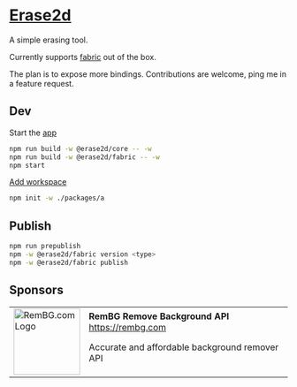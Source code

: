 # [Erase2d](https://shaman123.github.io/erase2d/)

A simple erasing tool.

Currently supports [fabric](./packages/fabric/README.md) out of the box.

The plan is to expose more bindings.
Contributions are welcome, ping me in a feature request.

## Dev

Start the [app](./packages/app/README.md)

```bash
npm run build -w @erase2d/core -- -w
npm run build -w @erase2d/fabric -- -w
npm start
```

[Add workspace](https://docs.npmjs.com/cli/v10/using-npm/workspaces)

```bash
npm init -w ./packages/a
```

## Publish

```bash
npm run prepublish
npm -w @erase2d/fabric version <type>
npm -w @erase2d/fabric publish
```

## Sponsors

<table>
  <tr>
    <td>
      <a
        href="https://rembg.com/?utm_source=erase2d&utm_medium=github_readme&utm_campaign=sponsorship"
      >
        <img
          width="120px"
          height="120px"
          alt="RemBG.com Logo"
          src="https://github.com/user-attachments/assets/25433a27-5758-4c02-8375-649acde37556"
        />
      </a>
    </td>
    <td>
      <b>RemBG Remove Background API</b>
      <br />
      <a
        href="https://rembg.com/?utm_source=erase2d&utm_medium=github_readme&utm_campaign=sponsorship"
        >https://rembg.com</a
      >
      <br />
      <p width="200px">
        Accurate and affordable background remover API
        <br />
      </p>
    </td>
  </tr>
</table>
